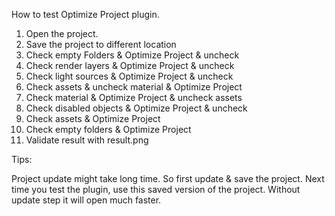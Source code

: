 How to test Optimize Project plugin.

1. Open the project.
2. Save the project to different location
3. Check empty Folders & Optimize Project & uncheck
4. Check render layers & Optimize Project & uncheck
5. Check light sources & Optimize Project & uncheck
6. Check assets & uncheck material & Optimize Project
7. Check material & Optimize Project & uncheck assets
8. Check disabled objects & Optimize Project & uncheck
9. Check assets & Optimize Project
10. Check empty folders & Optimize Project
11. Validate result with result.png

Tips:

Project update might take long time. So first update & save the project. Next time you test
the plugin, use this saved version of the project. Without update step it will open much faster.
